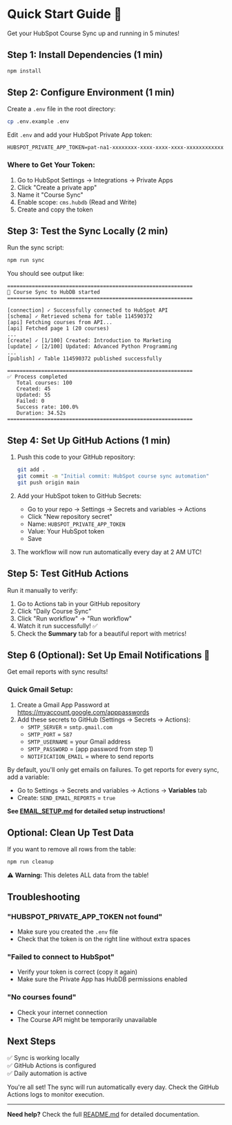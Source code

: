 # Quick Start Guide 🚀

Get your HubSpot Course Sync up and running in 5 minutes!

## Step 1: Install Dependencies (1 min)

```bash
npm install
```

## Step 2: Configure Environment (1 min)

Create a `.env` file in the root directory:

```bash
cp .env.example .env
```

Edit `.env` and add your HubSpot Private App token:
```
HUBSPOT_PRIVATE_APP_TOKEN=pat-na1-xxxxxxxx-xxxx-xxxx-xxxx-xxxxxxxxxxxx
```

### Where to Get Your Token:
1. Go to HubSpot Settings → Integrations → Private Apps
2. Click "Create a private app"
3. Name it "Course Sync"
4. Enable scope: `cms.hubdb` (Read and Write)
5. Create and copy the token

## Step 3: Test the Sync Locally (2 min)

Run the sync script:

```bash
npm run sync
```

You should see output like:
```
============================================================
🚀 Course Sync to HubDB started
============================================================

[connection] ✓ Successfully connected to HubSpot API
[schema] ✓ Retrieved schema for table 114590372
[api] Fetching courses from API...
[api] Fetched page 1 (20 courses)
...
[create] ✓ [1/100] Created: Introduction to Marketing
[update] ✓ [2/100] Updated: Advanced Python Programming
...
[publish] ✓ Table 114590372 published successfully

============================================================
✅ Process completed
   Total courses: 100
   Created: 45
   Updated: 55
   Failed: 0
   Success rate: 100.0%
   Duration: 34.52s
============================================================
```

## Step 4: Set Up GitHub Actions (1 min)

1. Push this code to your GitHub repository:
   ```bash
   git add .
   git commit -m "Initial commit: HubSpot course sync automation"
   git push origin main
   ```

2. Add your HubSpot token to GitHub Secrets:
   - Go to your repo → Settings → Secrets and variables → Actions
   - Click "New repository secret"
   - Name: `HUBSPOT_PRIVATE_APP_TOKEN`
   - Value: Your HubSpot token
   - Save

3. The workflow will now run automatically every day at 2 AM UTC!

## Step 5: Test GitHub Actions

Run it manually to verify:
1. Go to Actions tab in your GitHub repository
2. Click "Daily Course Sync"
3. Click "Run workflow" → "Run workflow"
4. Watch it run successfully! ✅
5. Check the **Summary** tab for a beautiful report with metrics!

## Step 6 (Optional): Set Up Email Notifications 📧

Get email reports with sync results!

### Quick Gmail Setup:
1. Create a Gmail App Password at https://myaccount.google.com/apppasswords
2. Add these secrets to GitHub (Settings → Secrets → Actions):
   - `SMTP_SERVER` = `smtp.gmail.com`
   - `SMTP_PORT` = `587`
   - `SMTP_USERNAME` = your Gmail address
   - `SMTP_PASSWORD` = (app password from step 1)
   - `NOTIFICATION_EMAIL` = where to send reports

By default, you'll only get emails on failures. To get reports for every sync, add a variable:
- Go to Settings → Secrets and variables → Actions → **Variables** tab
- Create: `SEND_EMAIL_REPORTS` = `true`

**See [EMAIL_SETUP.md](EMAIL_SETUP.md) for detailed setup instructions!**

## Optional: Clean Up Test Data

If you want to remove all rows from the table:

```bash
npm run cleanup
```

⚠️ **Warning:** This deletes ALL data from the table!

## Troubleshooting

### "HUBSPOT_PRIVATE_APP_TOKEN not found"
- Make sure you created the `.env` file
- Check that the token is on the right line without extra spaces

### "Failed to connect to HubSpot"
- Verify your token is correct (copy it again)
- Make sure the Private App has HubDB permissions enabled

### "No courses found"
- Check your internet connection
- The Course API might be temporarily unavailable

## Next Steps

✅ Sync is working locally  
✅ GitHub Actions is configured  
✅ Daily automation is active  

You're all set! The sync will run automatically every day. Check the GitHub Actions logs to monitor execution.

---

**Need help?** Check the full [README.md](README.md) for detailed documentation.

